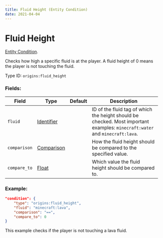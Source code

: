 ```yaml
---
title: Fluid Height (Entity Condition)
date: 2021-04-04
---
```

# Fluid Height

[Entity Condition](../entity_conditions.md).

Checks how high a specific fluid is at the player. A fluid height of 0 means the player is not touching the fluid.

Type ID: `origins:fluid_height`

### Fields:

Field  | Type | Default | Description
-------|------|---------|-------------
`fluid` | [Identifier](../data_types/identifier.md) | | ID of the fluid tag of which the height should be checked. Most important examples: `minecraft:water` and `minecraft:lava`.
`comparison` | [Comparison](../data_types/comparison.md) | | How the fluid height should be compared to the specified value.
`compare_to` | [Float](../data_types/float.md) | | Which value the fluid height should be compared to.

### Example:
```json
"condition": {
    "type": "origins:fluid_height",
    "fluid": "minecraft:lava",
    "comparison": "==",
    "compare_to": 0
}
```
This example checks if the player is not touching a lava fluid.